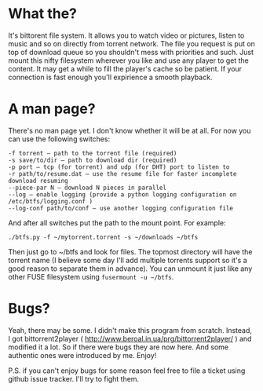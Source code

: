# What the? #
It's bittorent file system. It allows you to watch video or pictures, listen to music and so on directly from torrent network. The file you request is put on top of download queue so you shouldn't mess with priorities and such. Just mount this nifty filesystem wherever you like and use any player to get the content. It may get a while to fill the player's cache so be patient. If your connection is fast enough you'll expirience a smooth playback.

# A man page? #
There's no man page yet. I don't know whether it will be at all. For now you can use the following switches:

    -f torrent — path to the torrent file (required)
    -s save/to/dir — path to download dir (required)
    -p port — tcp (for torrent) and udp (for DHT) port to listen to
    -r path/to/resume.dat — use the resume file for faster incomplete download resuming
    --piece-par N — download N pieces in parallel
    --log — enable logging (provide a python logging configuration on /etc/btfs/logging.conf )
    --log-conf path/to/conf — use another logging configuration file

And after all switches put the path to the mount point. For example:

    ./btfs.py -f ~/mytorrent.torrent -s ~/downloads ~/btfs

Then just go to ~/btfs and look for files. The topmost directory will have the torrent name (I believe some day I'll add multiple torrents support so it's a good reason to separate them in advance). You can unmount it just like any other FUSE filesystem using `fusermount -u ~/btfs`.

# Bugs? #
Yeah, there may be some. I didn't make this program from scratch. Instead, I got bittorrent2player ( http://www.beroal.in.ua/prg/bittorrent2player/ ) and modified it a lot. So if there were bugs they are now here. And some authentic ones were introduced by me. Enjoy!

P.S. if you can't enjoy bugs for some reason feel free to file a ticket using github issue tracker. I'll try to fight them.
